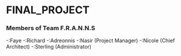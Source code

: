 # FINAL_PROJECT

### Members of Team F.R.A.N.N.S
-:Faye
-:Richard
-:Adreonnis
-:Nasir (Project Manager)
-:Nicole (Chief Architect)
-:Sterling (Administrator)
